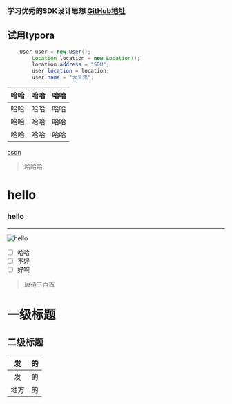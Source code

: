 ### 学习优秀的SDK设计思想 [GitHub地址](https://github.com/ccj659/JJEvent)

## 试用typora

```java
	User user = new User();
        Location location = new Location();
        location.address = "SDU";
        user.location = location;
        user.name = "大头鬼";
```

| 哈哈 | 哈哈 | 哈哈 |
| :--: | :--: | :--: |
| 哈哈 | 哈哈 | 哈哈 |
| 哈哈 | 哈哈 | 哈哈 |
| 哈哈 | 哈哈 | 哈哈 |

[csdn](https://www.jianshu.com/p/a6a6a22e9393)

> 哈哈哈

# hello
### hello

------

![hello](https://www.baidu.com/img/bd_logo1.png?where=super)



- [ ] 哈哈
- [ ] 不好
- [ ] 好啊

> 唐诗三百首

# 一级标题

## 二级标题

|  发  |  的  |
| :--: | :--: |
|  发  |  的  |
| 地方 |  的  |


